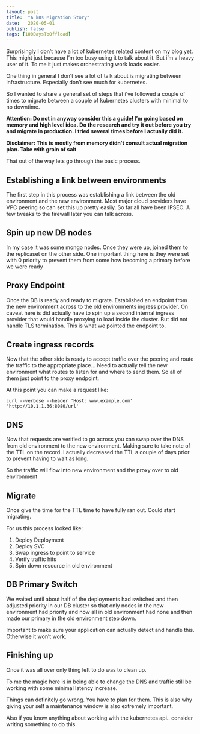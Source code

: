 ```yaml
---
layout: post
title:  "A k8s Migration Story"
date:   2020-05-01
publish: false
tags: [100DaysToOffload]
---
```


Surprisingly I don’t have a lot of kubernetes related content on my blog yet.  This might just because I’m too busy using it to talk about it.  But i’m a heavy user of it.  To me it just makes orchestrating work loads easier.

<!--excerpt-->

One thing in general I don’t see a lot of talk about is migrating between infrastructure.  Especially don’t see much for kubernetes.  

So I wanted to share a general set of steps that i’ve followed a couple of times to migrate between a couple of kubernetes clusters with minimal to no downtime.

**Attention: Do not in anyway consider this a guide!  I’m going based on memory and high level idea.  Do the research and try it out before you try and migrate in production.  I tried several times before I actually did it.**

**Disclaimer: This is mostly from memory didn't consult actual migration plan.  Take with grain of salt**

That out of the way lets go through the basic process.


## Establishing a link between environments

The first step in this process was establishing a link between the old environment and the new environment.  Most major cloud providers have VPC peering so can set this up pretty easily.  So far all have been IPSEC.  A few tweaks to the firewall later you can talk across.


## Spin up new DB nodes

In my case it was some mongo nodes.  Once they were up, joined them to the replicaset on the other side.  One important thing here is they were set with 0 priority to prevent them from some how becoming a primary before we were ready


## Proxy Endpoint

Once the DB is ready and ready to migrate.  Established an endpoint from the new environment across to the old environments ingress provider.  On caveat here is did actually have to spin up a second internal ingress provider that would handle proxying to load inside the cluster.  But did not handle TLS termination.  This is what we pointed the endpoint to.


## Create ingress records

Now that the other side is ready to accept traffic over the peering and route the traffic to the appropriate place… Need to actually tell the new environment what routes to listen for and where to send them.  So all of them just point to the proxy endpoint.

At this point you can make a request like:


    curl --verbose --header 'Host: www.example.com' 'http://10.1.1.36:8080/url'


## DNS

Now that requests are verified to go across you can swap over the DNS from old environment to the new environment.  Making sure to take note of the TTL on the record.  I actually decreased the TTL a couple of days prior to prevent having to wait as long.

So the traffic will flow into new environment and the proxy over to old environment


## Migrate

Once  give the time for the TTL time to have fully ran out.  Could start migrating.

For us this process looked like:


1. Deploy Deployment
2. Deploy SVC
3. Swap ingress to point to service
4. Verify traffic hits
5. Spin down resource in old environment


## DB Primary Switch

We waited until about half of the deployments had switched and then adjusted priority in our DB cluster so that only nodes in the new environment had priority and now all in old environment had none and then made our primary in the old environment step down.

Important to make sure your application can actually detect and handle this. Otherwise it won’t work.


## Finishing up

Once it was all over only thing left to do was to clean up.

To me the magic here is in being able to change the DNS and traffic still be working with some minimal latency increase.

Things can definitely go wrong. You have to plan for them.  This is also why giving your self a maintenance window is also extremely important.

Also if you know anything about working with the kubernetes api.. consider writing something to do this.

